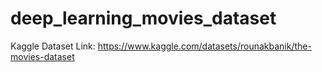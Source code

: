# deep_learning_movies_dataset
Kaggle Dataset Link: https://www.kaggle.com/datasets/rounakbanik/the-movies-dataset
